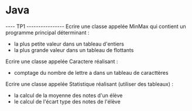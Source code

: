# Java

---- TP1 ----------------
Ecrire une classe appelée MinMax qui contient un programme principal déterminant :
  - la plus petite valeur dans un tableau d'entiers
  - la plus grande valeur dans un tableau de flottants
  
Ecrire une classe appelée Caractere réalisant :
  - comptage du nombre de lettre a dans un tableau de caracttères
  
Ecrire une classe appelée Statistique réalisant (utiliser des tableaux) :
  - la calcul de la moyenne des notes d'un élève 
  - le calcul de l'écart type des notes de l'élève
